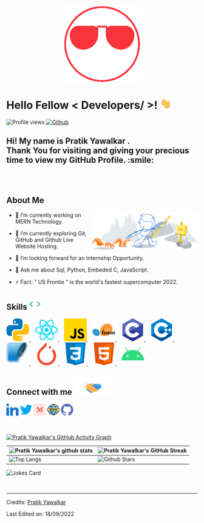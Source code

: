 
<!---
noob-starter/noob-starter is a ✨ special ✨ repository because its `README.md` (this file) appears on your GitHub profile.
You can click the Preview link to take a look at your changes.
--->


<p align="center">
    <img width="200" src="https://github.com/noob-starter/Images/blob/main/happy-face.gif">
</p>

<h1> Hello Fellow < Developers/ >! <img src = "https://github.com/noob-starter/Images/blob/main/wave.gif" width = 30px> </h1> 
  
<p align='center'>
</p>


![Profile views](https://visitor-badge.glitch.me/badge?page_id=noob-starter.noob-starter)
[![Github](https://img.shields.io/github/followers/noob-starter?label=Follow&style=social)](https://github.com/noob-starter)

  <div size='20px'><h2> Hi! My name is <b> Pratik Yawalkar </b>. <br>Thank You for visiting and giving your precious time to view my GitHub Profile. :smile: </h2>
</div>
<br><br>
  <h2> <b> About Me </b> </h2>

<img width="55%" align="right" alt="Github" src="https://github.com/noob-starter/Images/blob/main/git-header.svg" />

- 🔭 I’m currently working on  MERN Technology.
  
- 🌱 I’m currently exploring Git, GitHub and Github Live Website Hosting.
  
- 👯 I’m looking forward for an Internship Opportunity.
  
- 💬 Ask me about Sql, Python, Embeded C, JavaScript.
  
- ⚡ Fact: " US Frontie " is the world's fastest supercomputer 2022.

<h2> Skills <img src = "https://github.com/noob-starter/Images/blob/main/giphy.webp" width = 30px> </h2>
<a href= https://github.com/noob-starter?tab=repositories&q=&type=&language=python&sort= > <img width ='60px' src ='https://github.com/noob-starter/Images/blob/main/python.svg'> </a>&nbsp;&nbsp;
<a href= https://github.com/noob-starter?tab=repositories&q=&type=&language=reactjs&sort= > <img width ='60px' src ='https://github.com/noob-starter/Images/blob/main/reactjs.svg'> </a>&nbsp;&nbsp;
<a href= https://github.com/noob-starter?tab=repositories&q=&type=&language=javascript&sort= > <img width ='60px' src ='https://github.com/noob-starter/Images/blob/main/javascript.svg'> </a>&nbsp;&nbsp;
<a href= https://github.com/noob-starter?tab=repositories&q=&type=&language=scikit&sort= > <img width ='60px' src ='https://github.com/noob-starter/Images/blob/main/scikit.svg'> </a>&nbsp;&nbsp;
<a href= https://github.com/noob-starter?tab=repositories&q=&type=&language=c&sort= > <img width ='60px' src ='https://github.com/noob-starter/Images/blob/main/c.svg'> </a>&nbsp;&nbsp;
<a href= https://github.com/noob-starter?tab=repositories&q=&type=&language=cpp&sort= > <img width ='60px' src ='https://github.com/noob-starter/Images/blob/main/cpp.svg'> </a>&nbsp;&nbsp;
<a href= https://github.com/noob-starter?tab=repositories&q=&type=&language=sqlite&sort= > <img width ='60px' src ='https://github.com/noob-starter/Images/blob/main/sqlite.svg'> </a>&nbsp;&nbsp;
<a href= https://github.com/noob-starter?tab=repositories&q=&type=&language=pytorch&sort= > <img width ='60px' src ='https://github.com/noob-starter/Images/blob/main/pytorch.svg'> </a>&nbsp;&nbsp;   
<a href= https://github.com/noob-starter?tab=repositories&q=&type=&language=css&sort= > <img width ='60px' src ='https://github.com/noob-starter/Images/blob/main/css.svg'> </a>&nbsp;&nbsp;
<a href= https://github.com/noob-starter?tab=repositories&q=&type=&language=html&sort= > <img width ='60px' src ='https://github.com/noob-starter/Images/blob/main/html.svg'> </a>&nbsp;&nbsp;
<a href= https://github.com/noob-starter?tab=repositories&q=&type=&language=android&sort= > <img width ='60px' src ='https://github.com/noob-starter/Images/blob/main/android.svg'> </a>

<h2> Connect with me <img src='https://github.com/noob-starter/Images/blob/main/handshake.gif' width="100px"> </h2>
<a href = ''> <img width = '32px' align= 'center' src="https://github.com/noob-starter/Images/blob/main/linked-in-alt.svg"/></a> 
<a href = ''> <img width = '32px' align= 'center' src="https://github.com/noob-starter/Images/blob/main/twitter.svg"/></a> 
<a href = ''> <img width = '32px' align= 'center' src="https://github.com/noob-starter/Images/blob/main/medium.svg"/></a> 
<a href = ''> <img width = '32px' align= 'center' src="https://github.com/noob-starter/Images/blob/main/portfolio.png"/></a> 
<a href = 'https://www.github.com/noob-starter'> <img width = '32px' align= 'center' src="https://github.com/noob-starter/Images/blob/main/github.svg"/></a>
  
<br>
<br>
  <br>
  
[![Pratik Yawalkar's GitHub Activity Graph](https://activity-graph.herokuapp.com/graph?username=noob-starter&theme=tokyonight)](https://git.io/praveenscience)

| ![Pratik Yawalkar's github stats](https://github-readme-stats.vercel.app/api?username=noob-starter&show_icons=true&theme=tokyonight) | ![Pratik Yawalkar's GitHub Streak](https://github-readme-streak-stats.herokuapp.com/?user=noob-starter&theme=tokyonight) |
| --- | --- |
| ![Top Langs](https://github-readme-stats.vercel.app/api/top-langs/?username=noob-starter&theme=tokyonight) | ![Github Stars](https://github-readme-stats.vercel.app/api?username=noob-starter&show_icons=true&locale=en&count_private=true&hide_rank=true&custom_title=My%20GitHub%20Stats&disable_animations=true&theme=tokyonight) |


![Jokes Card](https://readme-jokes.vercel.app/api?theme=tokyonight)


<br>


-----
Credits: [Pratik Yawalkar](https://github.com/noob-starter)

Last Edited on: 18/09/2022
